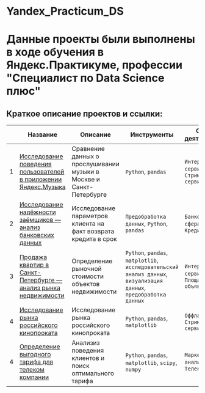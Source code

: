 # Yandex_Practicum_DS

# Данные проекты были выполнены в ходе обучения в Яндекс.Практикуме, профессии "Специалист по Data Science плюс"

## Краткое описание проектов и ссылки:
|  | Название | Описание | Инструменты | Сфера деятельности |
|------------------|----------|----------|-------------|---------------------|
| 1                | [Исследование поведения пользователей в приложении Яндекс.Музыка](https://github.com/IlchenkoAleksey/Yandex_Practicum_DS/tree/main/project_01_music/) | Сравнение данных о прослушивании музыки в Москве и Санкт-Петербурге | `Python`, `pandas` | `Интернет-сервисы`, `Стриминговый сервис` |
| 2                | [Исследование надёжности заёмщиков — анализ банковских данных](https://github.com/IlchenkoAleksey/Yandex_Practicum_DS/tree/main/project_02_credit_bank/) | Исследование параметров клиента на факт возврата кредита в срок | `Предобработка данных`, `Python`, `pandas` | `Банковская сфера`, `Кредитование` |
| 3                | [Продажа квартир в Санкт-Петербурге — анализ рынка недвижимости](https://github.com/IlchenkoAleksey/Yandex_Practicum_DS/tree/main/project_03_yandex_real_estate/) | Определение рыночной стоимости объектов недвижимости | `Python`, `pandas`, `matplotlib`, `исследовательский анализ данных`, `визуализация данных`, `предобработка данных` | `Интернет-сервисы`, `Площадки объявлений` |
| 4                | [Исследование рынка российского кинопроката](https://github.com/IlchenkoAleksey/Yandex_Practicum_DS/tree/main/project_04_russian_movies/) | Исследование рынка российского кинопроката | `Python`, `pandas`, `matplotlib` | `Оффлайн`, `Стриминговый сервис` |
| 4                | [Определение выгодного тарифа для телеком компании](https://github.com/IlchenkoAleksey/Yandex_Practicum_DS/tree/main/project_05_telecom_tarif/) | Анализиз поведения клиентов и поиск оптимального тарифа | `Python`, `pandas`, `matplotlib`, `scipy`, `numpy` | `Маркетинг-аналитик`, `Телеком` |
